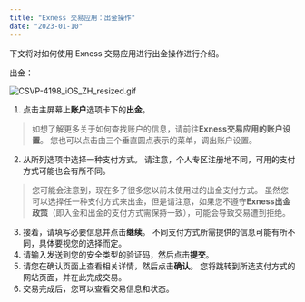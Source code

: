 ```yaml
---
title: "Exness 交易应用：出金操作"
date: "2023-01-10"
---
```


下文将对如何使用 Exness 交易应用进行出金操作进行介绍。

出金：

![CSVP-4198_iOS_ZH_resized.gif](https://get.exness.help/hc/article_attachments/6047580960028/CSVP-4198_iOS_ZH_resized.gif)

1. 点击主屏幕上**账户**选项卡下的**出金**。

> 如想了解更多关于如何查找账户的信息，请前往**Exness交易应用的账户设置**。 您也可以点击由三个垂直圆点表示的菜单，调出账户设置。

2. 从所列选项中选择一种支付方式。 请注意，个人专区注册地不同，可用的支付方式可能也会有所不同。

> 您可能会注意到，现在多了很多您以前未使用过的出金支付方式。 虽然您可以选择任一种支付方式来出金，但是请注意，如果您不遵守**Exness出金政策**（即入金和出金的支付方式需保持一致），可能会导致交易遭到拒绝。

3. 接着，请填写必要信息并点击**继续**。 不同支付方式所需提供的信息可能有所不同，具体要视您的选择而定。
4. 请输入发送到您的安全类型的验证码，然后点击**提交**。
5. 请您在确认页面上查看相关详情，然后点击**确认**。 您将跳转到所选支付方式的网站页面，并在此完成交易。
6. 交易完成后，您可以查看交易信息和状态。
